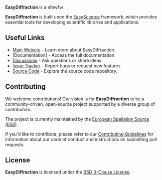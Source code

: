 **EasyDiffraction** is a efewfw.

**EasyDiffraction** is built upon the [EasyScience] framework, which provides
essential tools for developing scientific libraries and applications.

## Useful Links

- [Main Website] - Learn more about EasyDiffraction.
- [Documentation] - Access the full documentation.
- [Discussions] - Ask questions or share ideas.
- [Issue Tracker] - Report bugs or request new features.
- [Source Code] - Explore the source code repository.

## Contributing

We welcome contributions! Our vision is for **EasyDiffraction** to be a
community-driven, open-source project supported by a diverse group of
contributors.

The project is currently maintained by the [European Spallation Source (ESS)].

If you'd like to contribute, please refer to our [Contributing Guidelines] for
information about our code of conduct and instructions on submitting pull
requests.

## License

**EasyDiffraction** is licensed under the [BSD 3-Clause License].

<!-- prettier-ignore-start -->
[BSD 3-Clause License]: https://github.com/easyscience//blob/master/LICENSE
[Contributing Guidelines]: https://github.com/easyscience//blob/master/CONTRIBUTING.md
[EasyScience]: https://easyscience.software
[European Spallation Source (ESS)]: https://ess.eu
[Main Website]: 
[Documentation]: 
[Discussions]: https://github.com/easyscience//discussions
[Issue Tracker]: https://github.com/easyscience//issues
[Source Code]: https://github.com/easyscience/
<!-- prettier-ignore-end -->
